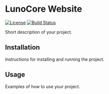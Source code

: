 # LunoCore Website

[![License](https://img.shields.io/badge/License-MIT-blue.svg)](LICENSE)
[![Build Status](https://img.shields.io/travis/lunocore/lunocore.github.io/master.svg?style=flat)](https://travis-ci.org/lunocore/lunocore.github.io)

Short description of your project.

## Installation

Instructions for installing and running the project.

## Usage

Examples of how to use your project.
